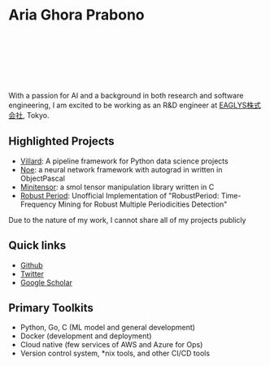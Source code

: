 # Aria Ghora Prabono

<div class="col col-20">
    <div class="cpallet" style="width:80px;margin:0 auto;">
        <div class="col col-20" style="background-color: var(--accent-color-1);height:20px;"></div>
        <div class="col col-20" style="background-color: var(--accent-color-2);height:20px;"></div>
        <div class="col col-20" style="background-color: var(--accent-color-3);height:20px;"></div>
        <div class="col col-20" style="background-color: var(--accent-color-4);height:20px;"></div>
        <div class="col col-20" style="background-color: var(--accent-color-5);height:20px;"></div>
    </div>
</div>

<div class="col col-80">

With a passion for AI and a background in both research and software engineering, I am excited to be working as an R&D engineer at [EAGLYS株式会社](//eaglys.co.jp), Tokyo.


## Highlighted Projects

- [Villard](//github.com/ariaghora/villard): A pipeline framework for Python data science projects
- [Noe](//github.com/ariaghora/noe): a neural network framework with autograd in written in ObjectPascal
- [Minitensor](//github.com/ariaghora/minitensor): a smol tensor manipulation library written in C
- [Robust Period](//github.com/ariaghora/robust-period): Unofficial Implementation of "RobustPeriod: Time-Frequency Mining for Robust Multiple Periodicities Detection"

<span class="faded">Due to the nature of my work, I cannot share all of my projects publicly</span>

## Quick links

- [Github](//github.com/ariaghora)
- [Twitter](//twitter.com/aria_ghora)
- [Google Scholar](https://scholar.google.com/citations?user=1K4ynvMAAAAJ&hl=en&oi=ao)

## Primary Toolkits
- Python, Go, C (ML model and general development)
- Docker (development and deployment)
- Cloud native (few services of AWS and Azure for Ops)
- Version control system, *nix tools, and other CI/CD tools

</div>


